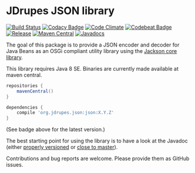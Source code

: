 JDrupes JSON library
==================

[![Build Status](https://travis-ci.org/mnlipp/jdrupes-json.svg?branch=master)](https://travis-ci.org/mnlipp/jdrupes-json) 
[![Codacy Badge](https://api.codacy.com/project/badge/Grade/0d9e648d1d904ec6a1f0ca713ca30c5c)](https://www.codacy.com/app/mnlipp/jdrupes-json?utm_source=github.com&amp;utm_medium=referral&amp;utm_content=mnlipp/jdrupes-json&amp;utm_campaign=Badge_Grade)
[![Code Climate](https://lima.codeclimate.com/github/mnlipp/jdrupes-json/badges/gpa.svg)](https://lima.codeclimate.com/github/mnlipp/jdrupes-json)
[![Codebeat Badge](https://codebeat.co/badges/1f6b6ece-4436-400e-b457-59331bb758e5)](https://codebeat.co/projects/github-com-mnlipp-jdrupes-json-master)
[![Release](https://jitpack.io/v/mnlipp/jdrupes-json.svg)](https://jitpack.io/#mnlipp/jdrupes-json)
[![Maven Central](https://img.shields.io/maven-central/v/org.jdrupes.json/json.svg)](http://search.maven.org/#search%7Cga%7C1%7Cg%3A%22org.jdrupes.json%22)
[![Javadocs](https://www.javadoc.io/badge/org.jdrupes.json/json.svg)](https://www.javadoc.io/doc/org.jdrupes.json/json)

The goal of this package is to provide a JSON encoder and decoder for Java Beans 
as an OSGi compliant utility library using the 
[Jackson core library](https://github.com/FasterXML/jackson-core).

This library requires Java 8 SE. Binaries are currently made
available at maven central.

```gradle
repositories {
	mavenCentral()
}

dependencies {
	compile 'org.jdrupes.json:json:X.Y.Z'
}
```

(See badge above for the latest version.) 

The best starting point for using the library is to have a look at the Javadoc (either 
[properly versioned](https://www.javadoc.io/doc/org.jdrupes.json/json/)
or [close to master](https://mnlipp.github.io/jdrupes-json/javadoc/index.html)).

Contributions and bug reports are welcome. Please provide them as
GitHub issues.
